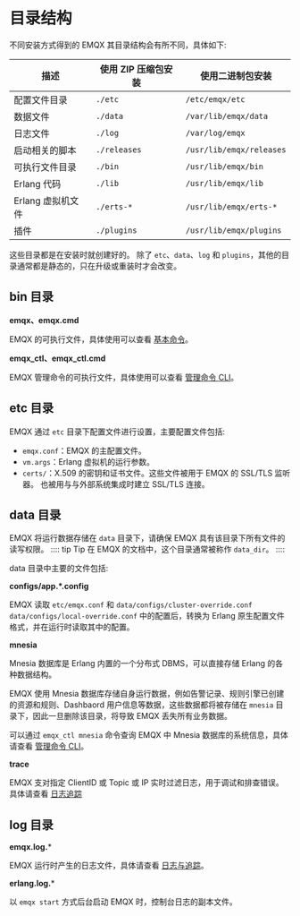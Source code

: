 # 目录结构

不同安装方式得到的 EMQX 其目录结构会有所不同，具体如下:

| 描述                        | 使用 ZIP 压缩包安装      | 使用二进制包安装              |
| --------------------------- | ------------------------ | ----------------------------- |
| 配置文件目录                | `./etc`                  | `/etc/emqx/etc`               |
| 数据文件                    | `./data`                 | `/var/lib/emqx/data`          |
| 日志文件                    | `./log`                  | `/var/log/emqx`               |
| 启动相关的脚本              | `./releases`             | `/usr/lib/emqx/releases`      |
| 可执行文件目录              | `./bin`                  | `/usr/lib/emqx/bin`           |
| Erlang 代码                 | `./lib`                  | `/usr/lib/emqx/lib`           |
| Erlang 虚拟机文件           | `./erts-*`               | `/usr/lib/emqx/erts-*`        |
| 插件                        | `./plugins`              | `/usr/lib/emqx/plugins`       |

这些目录都是在安装时就创建好的。
除了 `etc`、`data`、`log` 和 `plugins`，其他的目录通常都是静态的，只在升级或重装时才会改变。

## bin 目录

**emqx、emqx.cmd**

EMQX 的可执行文件，具体使用可以查看 [基本命令](../admin/cli.md)。

**emqx_ctl、emqx_ctl.cmd**

EMQX 管理命令的可执行文件，具体使用可以查看  [管理命令 CLI](../admin/cli.md)。

## etc 目录

EMQX 通过 `etc` 目录下配置文件进行设置，主要配置文件包括:

* `emqx.conf`：EMQX 的主配置文件。
* `vm.args`：Erlang 虚拟机的运行参数。
* `certs/`：X.509 的密钥和证书文件。这些文件被用于 EMQX 的 SSL/TLS 监听器。
  也被用与与外部系统集成时建立 SSL/TLS 连接。

## data 目录

EMQX 将运行数据存储在 `data` 目录下，请确保 EMQX 具有该目录下所有文件的读写权限。
:::: tip Tip
在 EMQX 的文档中，这个目录通常被称作 `data_dir`。
::::

data 目录中主要的文件包括:

**configs/app.*.config**

EMQX 读取 `etc/emqx.conf` 和 `data/configs/cluster-override.conf` `data/configs/local-override.conf` 中的配置后，转换为 Erlang 原生配置文件格式，并在运行时读取其中的配置。


**mnesia**

Mnesia 数据库是 Erlang 内置的一个分布式 DBMS，可以直接存储 Erlang 的各种数据结构。

EMQX 使用 Mnesia 数据库存储自身运行数据，例如告警记录、规则引擎已创建的资源和规则、Dashbaord 用户信息等数据，这些数据都将被存储在 `mnesia` 目录下，因此一旦删除该目录，将导致 EMQX 丢失所有业务数据。

可以通过 `emqx_ctl mnesia` 命令查询 EMQX 中 Mnesia 数据库的系统信息，具体请查看 [管理命令 CLI](../admin/cli.md)。

**trace**

EMQX 支对指定 ClientID 或 Topic 或 IP 实时过滤日志，用于调试和排查错误。具体请查看 [日志追踪](../observability/tracer.md)

## log 目录

**emqx.log.***

EMQX 运行时产生的日志文件，具体请查看 [日志与追踪](../observability/log.md)。

**erlang.log.***

以 `emqx start` 方式后台启动 EMQX 时，控制台日志的副本文件。
